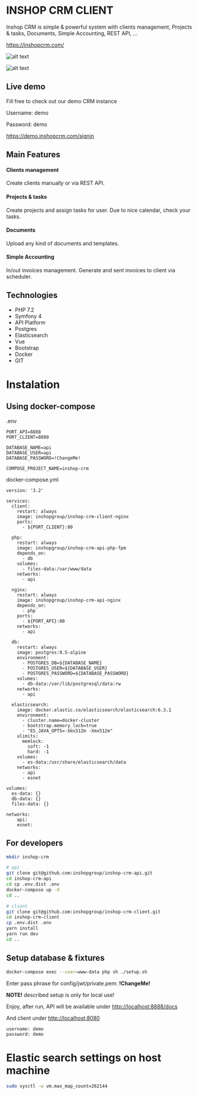 # INSHOP CRM CLIENT

Inshop CRM is simple & powerful system with clients management, Projects & tasks, Documents, Simple Accounting, REST API, ...

https://inshopcrm.com/

![alt text](https://inshopcrm.com/static/screenshots/inshop-crm-login.png "Inshop CRM login page")

![alt text](https://inshopcrm.com/static/screenshots/inshop-crm-dashboard.png "Inshop CRM login dashboard with charts")

## Live demo
Fill free to check out our demo CRM instance

Username: demo

Password: demo

https://demo.inshopcrm.com/signin


## Main Features

#### Clients management
Create clients manually or via REST API.

#### Projects & tasks
Create projects and assign tasks for user. Due to nice calendar, check your tasks.

#### Documents
Upload any kind of documents and templates.

#### Simple Accounting
In/out invoices management. Generate and sent invoices to client via scheduler.

## Technologies
 - PHP 7.2
 - Symfony 4
 - API Platform
 - Postgres
 - Elasticsearch
 - Vue
 - Bootstrap
 - Docker
 - GIT


# Instalation

## Using docker-compose

.env
```dotenv
PORT_API=8888
PORT_CLIENT=8080

DATABASE_NAME=api
DATABASE_USER=api
DATABASE_PASSWORD=!ChangeMe!

COMPOSE_PROJECT_NAME=inshop-crm
```

docker-compose.yml

```
version: '3.2'

services:
  client:
    restart: always
    image: inshopgroup/inshop-crm-client-nginx
    ports:
      - ${PORT_CLIENT}:80

  php:
    restart: always
    image: inshopgroup/inshop-crm-api-php-fpm
    depends_on:
      - db
    volumes:
      - files-data:/var/www/data
    networks:
      - api

  nginx:
    restart: always
    image: inshopgroup/inshop-crm-api-nginx
    depends_on:
      - php
    ports:
      - ${PORT_API}:80
    networks:
      - api

  db:
    restart: always
    image: postgres:9.5-alpine
    environment:
      - POSTGRES_DB=${DATABASE_NAME}
      - POSTGRES_USER=${DATABASE_USER}
      - POSTGRES_PASSWORD=${DATABASE_PASSWORD}
    volumes:
      - db-data:/var/lib/postgresql/data:rw
    networks:
      - api

  elasticsearch:
    image: docker.elastic.co/elasticsearch/elasticsearch:6.3.1
    environment:
      - cluster.name=docker-cluster
      - bootstrap.memory_lock=true
      - "ES_JAVA_OPTS=-Xms512m -Xmx512m"
    ulimits:
      memlock:
        soft: -1
        hard: -1
    volumes:
      - es-data:/usr/share/elasticsearch/data
    networks:
      - api
      - esnet

volumes:
  es-data: {}
  db-data: {}
  files-data: {}

networks:
    api:
    esnet:

```

## For developers

```bash
mkdir inshop-crm

# api
git clone git@github.com:inshopgroup/inshop-crm-api.git
cd inshop-crm-api
cd cp .env.dist .env
docker-compose up -d
cd ..

# client
git clone git@github.com:inshopgroup/inshop-crm-client.git
cd inshop-crm-client
cp .env.dist .env
yarn install
yarn run dev
cd ..
```

## Setup database & fixtures

```bash
docker-compose exec --user=www-data php sh ./setup.sh
```

Enter pass phrase for config/jwt/private.pem: **!ChangeMe!**  

**NOTE!** described setup is only for local use!

Enjoy, after run, API will be available under [http://localhost:8888/docs](http://localhost:8888/docs)

And client under [http://localhost:8080](http://localhost:8080)

```
username: demo
password: demo
```

# Elastic search settings on host machine

```bash
sudo sysctl -w vm.max_map_count=262144
```
